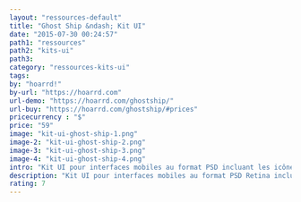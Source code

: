 ```yaml
---
layout: "ressources-default"
title: "Ghost Ship &ndash; Kit UI"
date: "2015-07-30 00:24:57"
path1: "ressources"
path2: "kits-ui"
path3:
category: "ressources-kits-ui"
tags:
by: "hoarrd!"
by-url: "https://hoarrd.com"
url-demo: "https://hoarrd.com/ghostship/"
url-buy: "https://hoarrd.com/ghostship/#prices"
pricecurrency : "$"
price: "59"
image: "kit-ui-ghost-ship-1.png"
image-2: "kit-ui-ghost-ship-2.png"
image-3: "kit-ui-ghost-ship-3.png"
image-4: "kit-ui-ghost-ship-4.png"
intro: "Kit UI pour interfaces mobiles au format PSD incluant les icônes (.psd &amp; .ai). Le tout dans une belle enveloppe Retina."
description: "Kit UI pour interfaces mobiles au format PSD Retina incluant les icônes (.psd &amp; .ai)"
rating: 7
---
```

